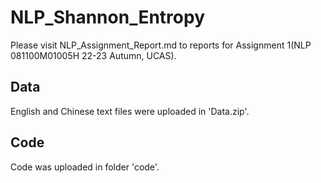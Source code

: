 # NLP_Shannon_Entropy
Please visit NLP_Assignment_Report.md to reports for Assignment 1(NLP 081100M01005H 22-23 Autumn, UCAS).
## Data
English and Chinese text files were uploaded in 'Data.zip'.
## Code
Code was uploaded in folder 'code'.

